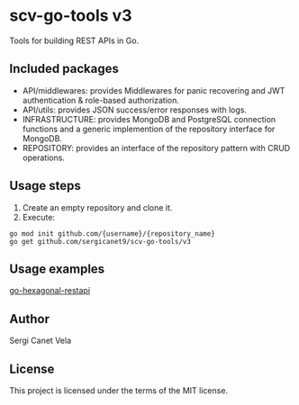 # scv-go-tools v3

Tools for building REST APIs in Go.

## Included packages
- API/middlewares: provides Middlewares for panic recovering and JWT authentication & role-based authorization.
- API/utils: provides JSON success/error responses with logs.
- INFRASTRUCTURE: provides MongoDB and PostgreSQL connection functions and a generic implemention of the repository interface for MongoDB.
- REPOSITORY: provides an interface of the repository pattern with CRUD operations.

## Usage steps
1. Create an empty repository and clone it.
2. Execute:
```
go mod init github.com/{username}/{repository_name}
go get github.com/sergicanet9/scv-go-tools/v3
```

## Usage examples
[go-hexagonal-restapi](https://github.com/sergicanet9/go-hexagonal-api)

## Author
Sergi Canet Vela

## License
This project is licensed under the terms of the MIT license.
